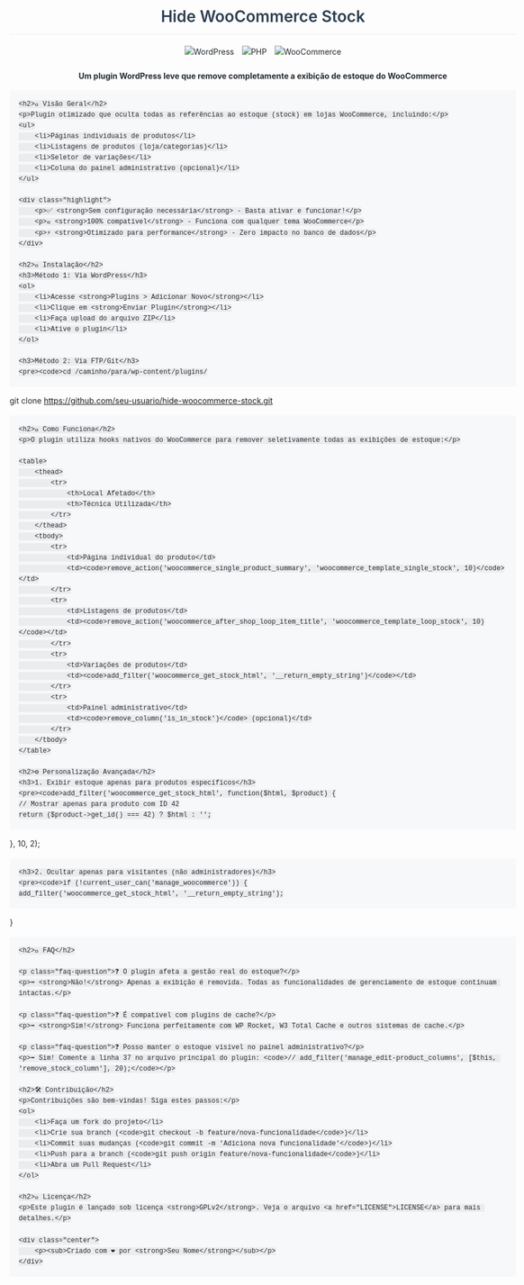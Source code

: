 <!DOCTYPE html>
<html lang="pt-BR">
<head>
    <meta charset="UTF-8">
    <meta name="viewport" content="width=device-width, initial-scale=1.0">
    <title>Hide WooCommerce Stock - WordPress Plugin</title>
    <style>
        body {
            font-family: -apple-system, BlinkMacSystemFont, "Segoe UI", Roboto, Helvetica, Arial, sans-serif;
            line-height: 1.6;
            color: #24292e;
            max-width: 900px;
            margin: 0 auto;
            padding: 20px;
        }
        h1, h2, h3 {
            color: #2c3e50;
            margin-top: 24px;
            margin-bottom: 16px;
            font-weight: 600;
        }
        h1 {
            font-size: 2em;
            border-bottom: 1px solid #eaecef;
            padding-bottom: 0.3em;
        }
        h2 {
            font-size: 1.5em;
            border-bottom: 1px solid #eaecef;
            padding-bottom: 0.3em;
        }
        code {
            background-color: rgba(27, 31, 35, 0.05);
            border-radius: 3px;
            padding: 0.2em 0.4em;
            font-family: SFMono-Regular, Consolas, "Liberation Mono", Menlo, monospace;
        }
        pre {
            background-color: #f6f8fa;
            border-radius: 3px;
            padding: 16px;
            overflow: auto;
        }
        .badges {
            margin: 20px 0;
            text-align: center;
        }
        .badge {
            margin: 0 5px;
        }
        table {
            border-collapse: collapse;
            width: 100%;
            margin: 20px 0;
        }
        th, td {
            border: 1px solid #dfe2e5;
            padding: 6px 13px;
            text-align: left;
        }
        th {
            background-color: #f6f8fa;
        }
        .faq-question {
            font-weight: 600;
            color: #0366d6;
        }
        .center {
            text-align: center;
        }
        .highlight {
            background-color: #fff8c6;
            padding: 2px 4px;
            border-radius: 3px;
        }
    </style>
</head>
<body>
    <div class="center">
        <h1>Hide WooCommerce Stock</h1>
        <div class="badges">
            <img src="https://img.shields.io/badge/WordPress-%23117AC9.svg?style=for-the-badge&logo=WordPress&logoColor=white" alt="WordPress" class="badge">
            <img src="https://img.shields.io/badge/PHP-777BB4?style=for-the-badge&logo=php&logoColor=white" alt="PHP" class="badge">
            <img src="https://img.shields.io/badge/WooCommerce-96588A?style=for-the-badge&logo=WooCommerce&logoColor=white" alt="WooCommerce" class="badge">
        </div>
        <p><strong>Um plugin WordPress leve que remove completamente a exibição de estoque do WooCommerce</strong></p>
    </div>

    <h2>📌 Visão Geral</h2>
    <p>Plugin otimizado que oculta todas as referências ao estoque (stock) em lojas WooCommerce, incluindo:</p>
    <ul>
        <li>Páginas individuais de produtos</li>
        <li>Listagens de produtos (loja/categorias)</li>
        <li>Seletor de variações</li>
        <li>Coluna do painel administrativo (opcional)</li>
    </ul>

    <div class="highlight">
        <p>✅ <strong>Sem configuração necessária</strong> - Basta ativar e funcionar!</p>
        <p>🚀 <strong>100% compatível</strong> - Funciona com qualquer tema WooCommerce</p>
        <p>⚡ <strong>Otimizado para performance</strong> - Zero impacto no banco de dados</p>
    </div>

    <h2>🚀 Instalação</h2>
    <h3>Método 1: Via WordPress</h3>
    <ol>
        <li>Acesse <strong>Plugins > Adicionar Novo</strong></li>
        <li>Clique em <strong>Enviar Plugin</strong></li>
        <li>Faça upload do arquivo ZIP</li>
        <li>Ative o plugin</li>
    </ol>

    <h3>Método 2: Via FTP/Git</h3>
    <pre><code>cd /caminho/para/wp-content/plugins/
git clone https://github.com/seu-usuario/hide-woocommerce-stock.git</code></pre>

    <h2>🔧 Como Funciona</h2>
    <p>O plugin utiliza hooks nativos do WooCommerce para remover seletivamente todas as exibições de estoque:</p>

    <table>
        <thead>
            <tr>
                <th>Local Afetado</th>
                <th>Técnica Utilizada</th>
            </tr>
        </thead>
        <tbody>
            <tr>
                <td>Página individual do produto</td>
                <td><code>remove_action('woocommerce_single_product_summary', 'woocommerce_template_single_stock', 10)</code></td>
            </tr>
            <tr>
                <td>Listagens de produtos</td>
                <td><code>remove_action('woocommerce_after_shop_loop_item_title', 'woocommerce_template_loop_stock', 10)</code></td>
            </tr>
            <tr>
                <td>Variações de produtos</td>
                <td><code>add_filter('woocommerce_get_stock_html', '__return_empty_string')</code></td>
            </tr>
            <tr>
                <td>Painel administrativo</td>
                <td><code>remove_column('is_in_stock')</code> (opcional)</td>
            </tr>
        </tbody>
    </table>

    <h2>⚙️ Personalização Avançada</h2>
    <h3>1. Exibir estoque apenas para produtos específicos</h3>
    <pre><code>add_filter('woocommerce_get_stock_html', function($html, $product) {
    // Mostrar apenas para produto com ID 42
    return ($product->get_id() === 42) ? $html : '';
}, 10, 2);</code></pre>

    <h3>2. Ocultar apenas para visitantes (não administradores)</h3>
    <pre><code>if (!current_user_can('manage_woocommerce')) {
    add_filter('woocommerce_get_stock_html', '__return_empty_string');
}</code></pre>

    <h2>📌 FAQ</h2>

    <p class="faq-question">❓ O plugin afeta a gestão real do estoque?</p>
    <p>➡ <strong>Não!</strong> Apenas a exibição é removida. Todas as funcionalidades de gerenciamento de estoque continuam intactas.</p>

    <p class="faq-question">❓ É compatível com plugins de cache?</p>
    <p>➡ <strong>Sim!</strong> Funciona perfeitamente com WP Rocket, W3 Total Cache e outros sistemas de cache.</p>

    <p class="faq-question">❓ Posso manter o estoque visível no painel administrativo?</p>
    <p>➡ Sim! Comente a linha 37 no arquivo principal do plugin: <code>// add_filter('manage_edit-product_columns', [$this, 'remove_stock_column'], 20);</code></p>

    <h2>🛠 Contribuição</h2>
    <p>Contribuições são bem-vindas! Siga estes passos:</p>
    <ol>
        <li>Faça um fork do projeto</li>
        <li>Crie sua branch (<code>git checkout -b feature/nova-funcionalidade</code>)</li>
        <li>Commit suas mudanças (<code>git commit -m 'Adiciona nova funcionalidade'</code>)</li>
        <li>Push para a branch (<code>git push origin feature/nova-funcionalidade</code>)</li>
        <li>Abra um Pull Request</li>
    </ol>

    <h2>📜 Licença</h2>
    <p>Este plugin é lançado sob licença <strong>GPLv2</strong>. Veja o arquivo <a href="LICENSE">LICENSE</a> para mais detalhes.</p>

    <div class="center">
        <p><sub>Criado com ❤️ por <strong>Seu Nome</strong></sub></p>
    </div>
</body>
</html>
